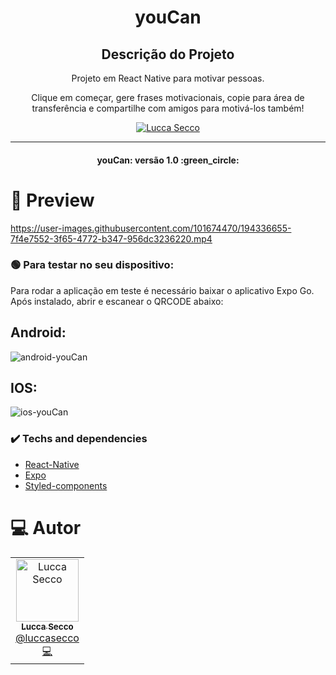 <h1 align="center">
   youCan
</h1>

<h2 align="center">Descrição do Projeto</h2>
<p align="center">Projeto em React Native para motivar pessoas.</p>
<p align="center">Clique em começar, gere frases motivacionais, copie para área de transferência e compartilhe com amigos para motivá-los também!</p>

<p align="center">
   <a href="https://www.linkedin.com/in/luccaseccodev/">
      <img alt="Lucca Secco" src="https://img.shields.io/badge/-Lucca Secco-2A2C39?style=flat&logo=Linkedin&logoColor=white" />
   </a>
</p>

<hr />

<h4 align="center"> 
	 youCan: versão 1.0 :green_circle:
</h4>

# :movie_camera: Preview

https://user-images.githubusercontent.com/101674470/194336655-7f4e7552-3f65-4772-b347-956dc3236220.mp4

### :green_circle: Para testar no seu dispositivo:
Para rodar a aplicação em teste é necessário baixar o aplicativo Expo Go. 
Após instalado, abrir e escanear o QRCODE abaixo:

## Android:

![android-youCan](https://user-images.githubusercontent.com/101674470/194338402-bcd11797-eaaa-4568-8740-d576ed524e4a.jpg)

## IOS:

![ios-youCan](https://user-images.githubusercontent.com/101674470/194338801-fb158f03-5566-4c78-ad54-aa68e303a72f.jpg)


### :heavy_check_mark: Techs and dependencies

- [React-Native](https://reactnative.dev/)
- [Expo](https://expo.dev/)
- [Styled-components](https://styled-components.com/)


# :computer: Autor

<table>
 <td align="center">
      <a href="http://github.com/luccasecco/">
        <img src="https://github.com/luccasecco.png" width="100px;" alt="Lucca Secco"/>
        <br />
        <sub>
          <b>Lucca Secco</b>
        </sub>
       </a>
       <br />
       <a href="https://www.linkedin.com/in/luccaseccodev/" title="Linkedin">@luccasecco</a>
       <br />
       <a href="https://www.linkedin.com/in/luccaseccodev/" title="Code">💻</a>
    </td>
</table>
